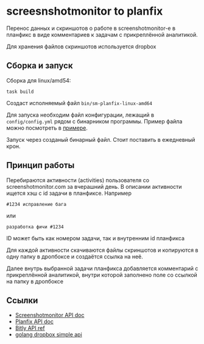 # screesnshotmonitor to planfix

Перенос данных и скриншотов о работе в screenshotmonitor-е в планфикс в виде комментариев к задачам с прикреплённой
аналитикой.

Для хранения файлов скриншотов используется dropbox

## Сборка и запуск

Сборка для linux/amd54:

```shell
task build
```

Создаст исполняемый файл `bin/sm-planfix-linux-amd64`

Для запуска необходим файл конфигурации, лежащий в `config/config.yml` рядом с бинарником программы. Пример файла можно
посмотреть в [примере](config/config.example.yml).

Запуск через созданый бинарный файл. Стоит поставить в ежедневный крон.

## Принцип работы

Перебираются активности (activities) пользователя со screenshotmonitor.com за вчерашний день. В описании активности
ищется хэш с id задачи в планфиксе. Например

```
#1234 исправление бага
```

или

```
разработка фичи #1234
```

ID может быть как номером задачи, так и внутренним id планфикса

Для каждой активности скачиваются файлы скриншотов и копируются в одну папку в дропбоксе и создаётся ссылка на неё.

Далее внутрь выбранной задачи планфикса добавляется комментарий с прикреплённой аналитикой, внутри которой заполнено
поле со ссылкой на папку в дропбоксе

## Ссылки

* [Screenshotmonitor API doc](https://screenshotmonitor.com/apidoc)
* [Planfix API doc](https://help.planfix.com/ru/Список_функций)
* [Bitly API ref](https://dev.bitly.com/api-reference)
* [golang dropbox simple api](https://github.com/tj/go-dropbox)